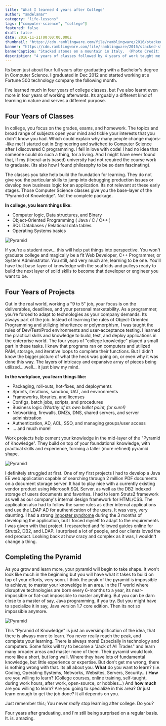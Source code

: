 ```yaml
---
title: "What I learned 4 years after College"
author: "amdelamar"
category: "life-lessons"
tags: ["computer-science", "college"]
featured: false
draft: false
date: 2016-11-21T00:00:00.000Z
thumbnail: "https://cdn.ramblingware.com/file/ramblingware/2016/stacked-stones-640.jpg"
banner: "https://cdn.ramblingware.com/file/ramblingware/2016/stacked-stones-1240.jpg"
bannerCaption: "Stacked stones on a mountain in Italy.  (Photo Credit: Sammy Schellenberg)"
description: "4 years of classes followed by 4 years of work taught me: you never really stop learning."
---
```


Its been just about four full years after graduating with a Bachelor's degree in Computer Science. I graduated in Dec 2012 and started working at a Fortune 500 technology company the following month.

I've learned much in four years of college classes, but I've also learnt even more in four years of working afterwards. Its arguably a different kind of learning in nature and serves a different purpose.

## Four Years of Classes

In college, you focus on the grades, exams, and homework. The topics and broad range of subjects open your mind and tickle your interests that you didn't know you had. Which could explain why many people change majors--like me! I started out in Engineering and switched to Computer Science after I discovered C programming. I fell in love with code! I had no idea that someone could do such a thing, for a living. And I might have never found that, if my (liberal-arts based) university had not required the course work to graduate. (Its also how I found philosophy to be so darn fascinating).

The classes you take help build the foundation for learning. They do not give you the particular skills to jump into debugging production issues or develop new business logic for an application. Its not relevant at these early stages. Those Computer Science classes give you the base-layer of the "Pyramid of Knowledge". Not the complete package.

**In college, you learn things like:**

* Computer logic, Data structures, and Binary
* Object-Oriented Programming ( Java / C / C++ )
* SQL Databases / Relational data tables
* Operating Systems basics

![Pyramid](https://cdn.ramblingware.com/file/ramblingware/2016/charts/pyramid-1.jpg)

If you're a student now... this will help put things into perspective. You won't graduate college and magically be a fit Web Developer, C++ Programmer, or System Administrator. You still, and very much are, learning to be one. You'll have that base-layer of knowledge with the scaffolds and pulleys ready to build the next layer of solid skills to become that developer or engineer you want to be.

## Four Years of Projects

Out in the real world, working a "9 to 5" job, your focus is on the deliverables, deadlines, and your personal marketability. As a programmer, you're forced to adapt to technologies as your company demands. Its always part of the job. Instead of learning the rules of Object-Oriented Programming and utilizing inheritence or polymorphism, I was taught the rules of Dev/Test/Prod environments and user-acceptance testing. I learned the practical skills and knowledge to build, test, and deploy applications in the enterprise world. The four years of "college knowledge" played a small part in these tasks. I knew that programs ran on computers and utilized RAM, storage, and iterative loops to complete their functions. But I didn't know the bigger picture of what the heck was going on, or even why it was done this way. The layers of intricacy and expansive array of pieces being utilized....well... it just blew my mind.

**In the workplace, you learn things like:**

* Packaging, roll-outs, hot-fixes, and deployments
* Sprints, iterations, sandbox, UAT, and environments
* Frameworks, libraries, and licenses
* Configs, batch jobs, scripts, and procedures
* Business logic  _(Worthy of its own bullet point, for sure!)_
* Networking, firewalls, DMZs, DNS, shared servers, and server administration
* Authentication, AD, ACL, SSO, and managing groups/user access
* ... and much more!

Work projects help cement your knowledge in the mid-layer of the "Pyramid of Knowledge". They build on top of your foundational knowledge, with practical skills and experience, forming a taller (more refined) pyramid shape.

![Pyramid](https://cdn.ramblingware.com/file/ramblingware/2016/charts/pyramid-2.jpg)

I definitely struggled at first. One of my first projects I had to develop a Java EE web application capable of searching through 2 million PDF documents on a document storage server. It had to play nice with a currently existing vendor product using Microsoft SQL Server, as well as the DB2 indexed storage of users documents and favorites. I had to learn Struts2 framework as well as our company's internal design framework for HTML/CSS. The application also had to follow the same rules as other internal applications and use the LDAP AD for authentication of the users. It was very, very daunting. I had a strong [imposter syndrome](https://en.wikipedia.org/wiki/Impostor_syndrome) during the 3 months of developing the application, but I forced myself to adapt to the requirements I was given with that project. I researched and followed guides online for Struts2, DB2, and LDAP. I surprised a lot of people, and our clients loved the end product. Looking back at how crazy and complex as it was, I wouldn't change a thing.

## Completing the Pyramid

As you grow and learn more, your pyramid will begin to take shape. It won't look like much in the beginning but you will have what it takes to build on top of your efforts, very soon. I think the peak of the pyramid is impossible to achieve; to master your knoweldge in an area. In the IT world where disruptive technologies are born every 6-months to a year, its near-impossible or flat-out impossible to master anything. But you can be darn close to a master of say, Java programming, if you try. But you might have to specialize it in say, Java version 1.7 core edition. Then its not so impossible anymore.

![Pyramid](https://cdn.ramblingware.com/file/ramblingware/2016/charts/pyramid-3.jpg)

This "Pyramid of Knowledge" is just an oversimplification of the idea, that there is always more to learn. You never really reach the peak, and complete your learning. There is always more! Especially in technology and computers. Some folks will try to become a "Jack of All Trades" and learn many broader areas and master none of them. Their pyramid would look more like a short, but long wall. Where they have lots of fundamental knowledge, but little experience or expertise. But don't get me wrong, there is nothing wrong with that. Its all about you. **What** do you want to learn? (i.e. Coding, Operating Systems, Networks, Websites, Servers, Security...) **How** are you willing to learn? (College courses, online training, self-taught, during work hours, after work, open-source, or hobbies...) And **how much** are you willing to learn? Are you going to specialize in this area? Or just learn enough to get the job done? It all depends on you.

Just remember this; You never _really_ stop learning after college. Do you?

Four years after graduating, and I'm still being surprised on a regular basis. It. is. amazing.
